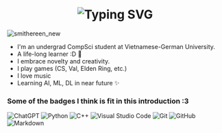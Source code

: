 <div align="center">
    <h1>
        <img src="https://readme-typing-svg.herokuapp.com?font=Fira+Code&pause=1000&color=2D6EF7&center=true&vCenter=true&random=false&width=435&lines=Hallo.+I'm+James+%3AD;Welcome+to+my+GitHub+%3A3" alt="Typing SVG"/>
    </h1>
</div>

![smithereen_new](https://github.com/fuisl/fuisl/assets/135719107/185f4e5d-a648-43b3-9ef4-9caf01ee224a)

- I'm an undergrad CompSci student at Vietnamese-German University.
- A life-long learner :D 🤌
- I embrace novelty and creativity.
- I play games (CS, Val, Elden Ring, etc.) 
- I love music
- Learning AI, ML, DL in near future ✨

### Some of the badges I think is fit in this introduction :3

![ChatGPT](https://img.shields.io/badge/chatGPT-74aa9c?style=for-the-badge&logo=openai&logoColor=white) ![Python](https://img.shields.io/badge/python-3670A0?style=for-the-badge&logo=python&logoColor=ffdd54) ![C++](https://img.shields.io/badge/c++-%2300599C.svg?style=for-the-badge&logo=c%2B%2B&logoColor=white) ![Visual Studio Code](https://img.shields.io/badge/Visual%20Studio%20Code-0078d7.svg?style=for-the-badge&logo=visual-studio-code&logoColor=white) ![Git](https://img.shields.io/badge/git-%23F05033.svg?style=for-the-badge&logo=git&logoColor=white) ![GitHub](https://img.shields.io/badge/github-%23121011.svg?style=for-the-badge&logo=github&logoColor=white) ![Markdown](https://img.shields.io/badge/markdown-%23000000.svg?style=for-the-badge&logo=markdown&logoColor=white)
